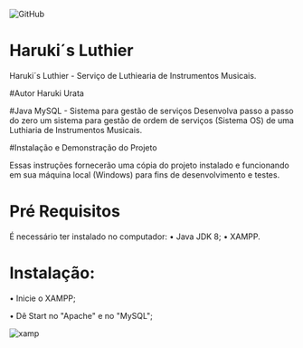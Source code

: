 ![GitHub](https://img.shields.io/github/license/harukisix/HarukisLuthier)

# Haruki´s Luthier
Haruki´s Luthier - Serviço de Luthiearia de Instrumentos Musicais.

#Autor
Haruki Urata

#Java MySQL - Sistema para gestão de serviços
Desenvolva passo a passo do zero um sistema para gestão de ordem de serviços (Sistema OS) de uma Luthiaria de Instrumentos Musicais.

#Instalação e Demonstração do Projeto

Essas instruções fornecerão uma cópia do projeto instalado e funcionando em sua máquina local (Windows) para fins de desenvolvimento e testes.

# Pré Requisitos
É necessário ter instalado no computador:
• Java JDK 8; • XAMPP.

# Instalação:
• Inicie o XAMPP;

• Dê Start no "Apache" e no "MySQL";

![xamp](https://github.com/harukisix/HarukisLuthier/assets/104094544/05a6e7eb-54b7-49e3-902b-3f08b341c084)

